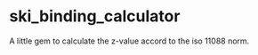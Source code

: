 ski_binding_calculator
======================

A little gem to calculate the z-value accord to the iso 11088 norm.
